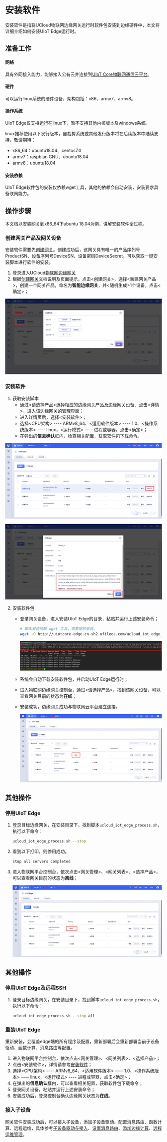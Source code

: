 # 安装软件

安装软件是指将UCloud物联网边缘网关运行时软件包安装到边缘硬件中，本文将详细介绍如何安装UIoT Edge运行时。

## 准备工作

#### 网络

具有外网接入能力，能够接入公有云并连接到[UIoT Core物联网通信云平台](https://console.ucloud.cn/uiot)。

#### 硬件

可以运行linux系统的硬件设备，架构包括：x86、armv7、armv8。

#### 操作系统

UIoT Edge仅支持运行在linux下，暂不支持其他内核版本及windows系统。

linux推荐使用以下发行版本，自裁剪系统或其他发行版本将在后续版本中陆续支持，敬请期待：

- x86_64：ubuntu18.04、centos7.0
- armv7：raspbian GNU、ubuntu18.04
- armv8：ubuntu18.04

#### 安装依赖

UIoT Edge软件包的安装仅依赖wget工具，其他的依赖会自动安装，安装要求具备联网能力。

## 操作步骤

本文档以安装网关到x86_64下ubuntu 18.04为例，讲解安装软件全过程。

### 创建网关产品及网关设备

安装软件需要先[创建网关](/uiot-edge/user_guide/edge_subdevice/create_edge)。创建成功后，该网关具有唯一的产品序列号ProductSN、设备序列号DeviceSN、设备密码DeviceSecret，可以获取一键安装脚本进行软件的安装。

1. 登录进入UCloud[物联网边缘网关](https://console.ucloud.cn/uiot_edge)
2. 根据[创建网关](/uiot-edge/user_guide/edge_subdevice/create_edge)文档说明及页面提示，点击<创建网关>，选择<新建网关产品>，创建一个网关产品，命名为**智能边缘网关**，并<随机生成>1个设备，点击<确定>；

![安装软件创建网关](../../images/安装软件创建网关.png)

### 安装软件

1. 获取安装脚本
   - 通过<请选择产品>选择相应的边缘网关产品及边缘网关设备、点击<详情>，进入该边缘网关的管理界面；
   - 进入详情页后，选择<安装软件>；
   - 选择<CPU架构> ---- ARMv8_64、<适用软件版本> ---- 1.0、<操作系统版本> ---- linux，<运行模式> ---- 进程或容器，点击<确定>；
   - 在弹出的**信息确认**框内，检查相关配置，获取软件包下载命令。

![安装软件安装软件按钮](../../images/安装软件安装软件按钮.png)

![安装软件配置安装信息](../../images/安装软件配置安装信息.png)

2. 安装软件包

   - 登录网关设备，进入安装UIoT Edge的目录，粘贴并运行上述安装命令；

     ```bash
     # 脚本安装依赖`wget`工具，需要提前安装。
     wget -O http://uiotcore-edge.cn-sh2.ufileos.com/ucloud_iot_edge_process_proc.sh && chmod +x ucloud_iot_edge_process_proc.sh && ./ucloud_iot_edge_process_proc.sh --install ARMv8_64 1.0 && ./ucloud_iot_edge_process_proc.sh --config 1pgf18ysv2w1g0dp 6ug7n9qnxd0safyx t77wpuvistiutxw5 && ./ucloud_iot_edge_process_proc.sh --start
     ```

     ![安装软件命令](../../images/安装软件命令.png)

   - 系统会自动下载安装软件包，并启动UIoT Edge运行时；
   - 进入物联网边缘网关控制台，通过<请选择产品>，找到该网关设备，可以查看网关目前的状态为**在线**；
   - 安装成功，边缘网关成功与物联网云平台建立连接。

     ![安装软件设备在线](../../images/安装软件设备在线.png)

## 其他操作

### 停用UIoT Edge

1. 登录目标边缘网关，在安装目录下，找到脚本`ucloud_iot_edge_process.sh`，执行以下命令：

   ```bash
   ucloud_iot_edge_process.sh --stop
   ```

2. 看到以下打印，则停用成功。

   ```bash
   stop all servers completed
   ```

3. 进入物联网平台控制台，依次点击<网关管理>、<网关列表>、<选择产品>，可以查看网关目前的状态为**离线**；

     ![安装软件停用离线](../../images/安装软件停用离线.png)

## 其他操作

### 停用UIoT Edge及远程SSH

1. 登录目标边缘网关，在安装目录下，找到脚本`ucloud_iot_edge_process.sh`，执行以下命令：

   ```bash
   ucloud_iot_edge_process.sh --stop all
   ```


### 重装UIoT Edge

重新安装，会覆盖edge端的所有程序及配置，重新部署后会重新部署当前子设备驱动、函数计算、消息路由等配置。

1. 进入物联网平台控制台，依次点击<网关管理>、<网关列表>、<选择产品>；
2. 点击<安装软件>，详情请参考[安装软件](/uiot-edge/user_guide/install/runtime_install)；
3. 选择<CPU架构> ---- ARMv8_64、<适用软件版本> ---- 1.0、<操作系统版本> ---- linux，<运行模式> ---- 进程或容器，点击<确定>；
4. 在弹出的**信息确认**框内，可以查看相关配置，获取软件包下载命令；
5. 登录网关设备，粘贴并运行上述安装命令；
6. 安装成功后，登录控制台确认边缘网关状态为**在线**。

### 接入子设备

网关软件安装成功后，可以接入子设备，添加子设备驱动、配置消息路由、函数计算、远程运维，具体参考[子设备驱动与接入](/uiot-edge/user_guide/subdevice_driver_access/overview)、[设置消息路由](/uiot-edge/user_guide/message_route/overview)、[添加边缘计算](/uiot-edge/user_guide/edge_computing/overview)、[远程运维管理](/uiot-edge/user_guide/remote_maintaince/remote_access)。

